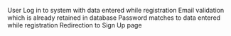 User Log in to system with data entered while registration
Email validation which is already retained in database
Password matches to data entered while registration
Redirection to Sign Up page 
